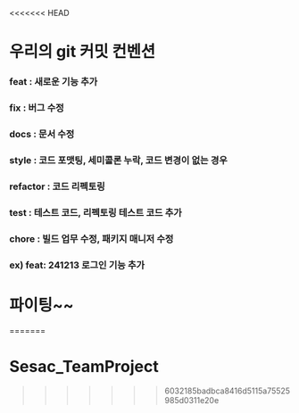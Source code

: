 <<<<<<< HEAD
# 우리의 git 커밋 컨벤션
### feat : 새로운 기능 추가
### fix : 버그 수정
### docs : 문서 수정
### style : 코드 포맷팅, 세미콜론 누락, 코드 변경이 없는 경우
### refactor : 코드 리펙토링
### test : 테스트 코드, 리펙토링 테스트 코드 추가
### chore : 빌드 업무 수정, 패키지 매니저 수정

### ex) feat: 241213 로그인 기능 추가

# 파이팅~~
=======
# Sesac_TeamProject
>>>>>>> 6032185badbca8416d5115a75525985d0311e20e

